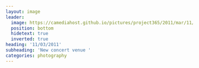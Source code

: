 ```yaml
---
layout: image
leader:
  image: https://camediahost.github.io/pictures/project365/2011/mar/11/110311.jpg
  position: bottom
  hidetext: true
  inverted: true
heading: '11/03/2011'
subheading: 'New concert venue '
categories: photography
---
```


